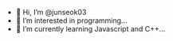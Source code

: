 - 👋 Hi, I’m @junseok03
- 👀 I’m interested in programming...
- 🌱 I’m currently learning Javascript and C++...

<!---
junseok03/junseok03 is a ✨ special ✨ repository because its `README.md` (this file) appears on your GitHub profile.
You can click the Preview link to take a look at your changes.
--->
